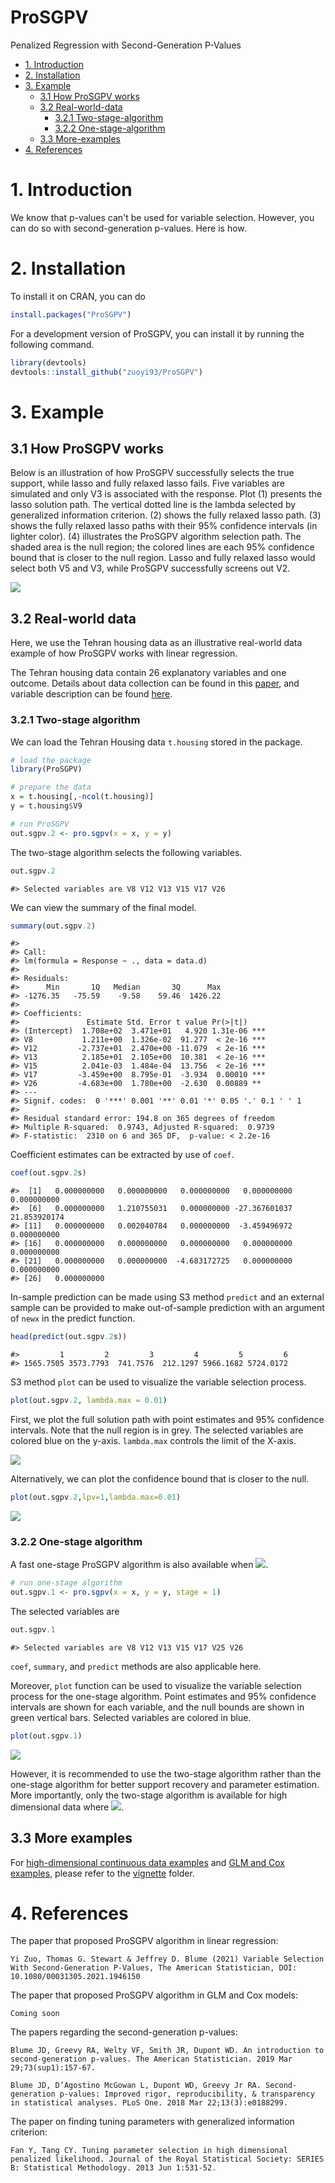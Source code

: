 ProSGPV
========
Penalized Regression with Second-Generation P-Values

- [1. Introduction](#1-introduction)
- [2. Installation](#2-installation)
- [3. Example](#3-example)
  * [3.1 How ProSGPV works](#31-how-prosgpv-works)
  * [3.2 Real-world-data](#32-real-world-data)
    + [3.2.1 Two-stage-algorithm](#321-two-stage-algorithm)
    + [3.2.2 One-stage-algorithm](#322-one-stage-algorithm)
  * [3.3 More-examples](#33-more-examples)
- [4. References](#4-references)

<!-- toc -->

# 1. Introduction

We know that p-values can't be used for variable selection. However, you can do so with second-generation p-values. Here is how.

# 2. Installation

To install it on CRAN, you can do

``` r
install.packages("ProSGPV")
```

For a development version of ProSGPV, you can install it by running the following command.  

``` r
library(devtools)
devtools::install_github("zuoyi93/ProSGPV")
```

# 3. Example

## 3.1 How ProSGPV works

Below is an illustration of how ProSGPV successfully selects the true support, while lasso and fully relaxed lasso fails. Five variables are simulated and only V3 is associated with the response. Plot (1) presents the lasso solution path. The vertical dotted line is the lambda selected by generalized information criterion. (2) shows the fully relaxed lasso path. (3) shows the fully relaxed lasso paths with their 95% confidence intervals (in lighter color). (4) illustrates the ProSGPV algorithm selection path. The shaded area is the null region; the colored lines are each 95% confidence bound that is closer to the null region. Lasso and fully relaxed lasso would select both V5 and V3, while ProSGPV successfully screens out V2.  

![](vignettes/assets/works.png)

## 3.2 Real-world data

Here, we use the Tehran housing data as an illustrative real-world data example of how ProSGPV works with linear regression. 

The Tehran housing data contain 26 explanatory variables and one outcome. Details about data collection can be found in this [paper](https://ascelibrary.org/doi/abs/10.1061/%28ASCE%29CO.1943-7862.0001047), and variable description can be found [here](man/t.housing.Rd). 

### 3.2.1 Two-stage algorithm 

We can load the Tehran Housing data `t.housing` stored in the package.

``` r
# load the package
library(ProSGPV)

# prepare the data
x = t.housing[,-ncol(t.housing)]
y = t.housing$V9

# run ProSGPV
out.sgpv.2 <- pro.sgpv(x = x, y = y)
```
The two-stage algorithm selects the following variables.

``` r
out.sgpv.2
```

    #> Selected variables are V8 V12 V13 V15 V17 V26

We can view the summary of the final model.

```r
summary(out.sgpv.2)
```
	#> 
	#> Call:
	#> lm(formula = Response ~ ., data = data.d)
	#> 
	#> Residuals:
	#>      Min       1Q   Median       3Q      Max 
	#> -1276.35   -75.59    -9.58    59.46  1426.22 
	#> 
	#> Coefficients:
	#>               Estimate Std. Error t value Pr(>|t|)    
	#> (Intercept)  1.708e+02  3.471e+01   4.920 1.31e-06 ***
	#> V8           1.211e+00  1.326e-02  91.277  < 2e-16 ***
	#> V12         -2.737e+01  2.470e+00 -11.079  < 2e-16 ***
	#> V13          2.185e+01  2.105e+00  10.381  < 2e-16 ***
	#> V15          2.041e-03  1.484e-04  13.756  < 2e-16 ***
	#> V17         -3.459e+00  8.795e-01  -3.934  0.00010 ***
	#> V26         -4.683e+00  1.780e+00  -2.630  0.00889 ** 
	#> ---
	#> Signif. codes:  0 '***' 0.001 '**' 0.01 '*' 0.05 '.' 0.1 ' ' 1
	#> 
	#> Residual standard error: 194.8 on 365 degrees of freedom
	#> Multiple R-squared:  0.9743, Adjusted R-squared:  0.9739 
	#> F-statistic:  2310 on 6 and 365 DF,  p-value: < 2.2e-16


Coefficient estimates can be extracted by use of `coef`.

```r
coef(out.sgpv.2s)
```

	#>  [1]   0.000000000   0.000000000   0.000000000   0.000000000   0.000000000
	#>  [6]   0.000000000   1.210755031   0.000000000 -27.367601037  21.853920174
	#> [11]   0.000000000   0.002040784   0.000000000  -3.459496972   0.000000000
	#> [16]   0.000000000   0.000000000   0.000000000   0.000000000   0.000000000
	#> [21]   0.000000000   0.000000000  -4.683172725   0.000000000   0.000000000
	#> [26]   0.000000000

In-sample prediction can be made using S3 method `predict` and an external sample can be provided to make out-of-sample prediction with an argument of `newx` in the predict function.

```r
head(predict(out.sgpv.2s))
```

	#>         1         2         3         4         5         6 
	#> 1565.7505 3573.7793  741.7576  212.1297 5966.1682 5724.0172


S3 method `plot` can be used to visualize the variable selection process.

``` r
plot(out.sgpv.2, lambda.max = 0.01)
```
First, we plot the full solution path with point estimates and 95% confidence intervals. Note that the null region is in grey. The selected variables are colored blue on the y-axis. `lambda.max` controls the limit of the X-axis.  

![](vignettes/assets/linear.fig.1.png)

Alternatively, we can plot the confidence bound that is closer to the null.

``` r
plot(out.sgpv.2,lpv=1,lambda.max=0.01)
```

![](vignettes/assets/linear.fig.2.png)


### 3.2.2 One-stage algorithm

A fast one-stage ProSGPV algorithm is also available when <img src="https://latex.codecogs.com/png.latex?\color{blue}{n>p}" />.

``` r
# run one-stage algorithm
out.sgpv.1 <- pro.sgpv(x = x, y = y, stage = 1)
```

The selected variables are  

``` r
out.sgpv.1
```

    #> Selected variables are V8 V12 V13 V15 V17 V25 V26

`coef`, `summary`, and `predict` methods are also applicable here.

Moreover, `plot` function can be used to visualize the variable selection process for the one-stage algorithm. Point estimates and 95% confidence intervals are shown for each variable, and the null bounds are shown in green vertical bars. Selected variables are colored in blue.

``` r
plot(out.sgpv.1)
```

![](vignettes/assets/linear.fig.3.png)

However, it is recommended to use the two-stage algorithm rather than the one-stage algorithm for better support recovery and parameter estimation. More importantly, only the two-stage algorithm is available for high dimensional data where <img src="https://latex.codecogs.com/png.latex?\color{blue}{p>n}" />.


## 3.3 More examples

For [high-dimensional continuous data examples](https://zuoyi93.github.io/PDF/Vignette%20ProSGPV%20Linear.html) and [GLM and Cox examples](https://zuoyi93.github.io/PDF/Vignette%20ProSGPV%20GLM%20and%20Cox.html), please refer to the [vignette](vignettes) folder.  


# 4. References

The paper that proposed ProSGPV algorithm in linear regression:  

	Yi Zuo, Thomas G. Stewart & Jeffrey D. Blume (2021) Variable Selection With Second-Generation P-Values, The American Statistician, DOI: 10.1080/00031305.2021.1946150

The paper that proposed ProSGPV algorithm in GLM and Cox models:

	Coming soon

The papers regarding the second-generation p-values:  

	Blume JD, Greevy RA, Welty VF, Smith JR, Dupont WD. An introduction to second-generation p-values. The American Statistician. 2019 Mar 29;73(sup1):157-67.

	Blume JD, D’Agostino McGowan L, Dupont WD, Greevy Jr RA. Second-generation p-values: Improved rigor, reproducibility, & transparency in statistical analyses. PLoS One. 2018 Mar 22;13(3):e0188299.

The paper on finding tuning parameters with generalized information criterion:

	Fan Y, Tang CY. Tuning parameter selection in high dimensional penalized likelihood. Journal of the Royal Statistical Society: SERIES B: Statistical Methodology. 2013 Jun 1:531-52.

